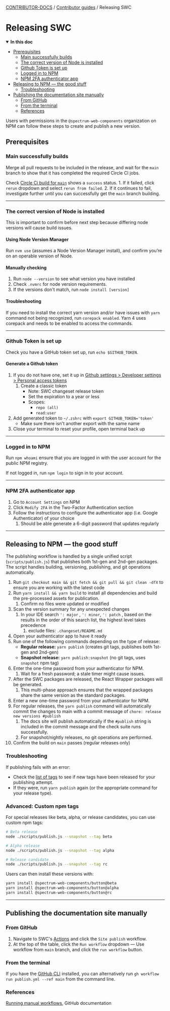 <!-- Generated breadcrumbs - DO NOT EDIT -->

[CONTRIBUTOR-DOCS](../README.md) / [Contributor guides](README.md) / Releasing SWC

<!-- Document title (editable) -->

# Releasing SWC

<!-- Generated TOC - DO NOT EDIT -->

<details open>
<summary><strong>In this doc</strong></summary>

- [Prerequisites](#prerequisites)
    - [Main successfully builds](#main-successfully-builds)
    - [The correct version of Node is installed](#the-correct-version-of-node-is-installed)
    - [Github Token is set up](#github-token-is-set-up)
    - [Logged in to NPM](#logged-in-to-npm)
    - [NPM 2FA authenticator app](#npm-2fa-authenticator-app)
- [Releasing to NPM — the good stuff](#releasing-to-npm--the-good-stuff)
    - [Troubleshooting](#troubleshooting)
- [Publishing the documentation site manually](#publishing-the-documentation-site-manually)
    - [From GitHub](#from-github)
    - [From the terminal](#from-the-terminal)
    - [References](#references)

</details>

<!-- Document content (editable) -->

Users with permissions in the `@spectrum-web-components` organization on NPM can follow these steps to create and publish a new version.

## Prerequisites

### Main successfully builds

Merge all pull requests to be included in the release, and wait for the `main` branch to show that it has completed the required Circle CI jobs.

Check [Circle Ci build for `main`](https://app.circleci.com/pipelines/github/adobe/spectrum-web-components?branch=main) shows a `success` status. 1. If it failed, click `rerun` dropdown and select `rerun from failed`. 2. If it continues to fail, investigate further until you can successfully get the `main` branch building.

---

### The correct version of Node is installed

This is important to confirm before next step because differing node versions will cause build issues.

#### Using Node Version Manager

Run `nvm use` (assumes a Node Version Manager install), and confirm you’re on an operable version of Node.

#### Manually checking

1. Run `node --version` to see what version you have installed
2. Check `.nvmrc` for node version requirements.
3. If the versions don't match, run `node install [version]`

#### Troubleshooting

If you need to install the correct yarn version and/or have issues with `yarn` command not being recognized, run `corepack enabled`. Yarn 4 uses corepack and needs to be enabled to access the commands.

---

### Github Token is set up

Check you have a GitHub token set up, run `echo $GITHUB_TOKEN`.

#### Generate a Github token

1. If you do not have one, set it up in [Github settings > Developer settings > Personal access tokens](https://github.com/settings/personal-access-tokens)
    1. Create a classic token
        - Note: SWC changeset release token
        - Set the expiration to a year or less
        - Scopes:
            - `repo (all)`
            - `read:user`
2. Add generated token to `~/.zshrc` with `export GITHUB_TOKEN='token'`
    - Make sure there isn't another export with the same name
3. Close your terminal to reset your profile, open terminal back up

---

### Logged in to NPM

Run `npm whoami` ensure that you are logged in with the user account for the public NPM registry.

If not logged in, run `npm login` to sign in to your account.

---

### NPM 2FA authenticator app

1. Go to `Account Settings` on NPM
2. Click `Modify 2FA` in the Two-Factor Authentication section
3. Follow the instructions to configure the authenticator app (i.e. Google Authenticator) of your choice
    1. Should be able generate a 6-digit password that updates regularly

---

## Releasing to NPM — the good stuff

The publishing workflow is handled by a single unified script (`scripts/publish.js`) that publishes both 1st-gen and 2nd-gen packages. The script handles building, versioning, publishing, and git operations automatically.

1. Run `git checkout main && git fetch && git pull && git clean -dfX` to ensure you are working with the latest code
2. Run `yarn install && yarn build` to install all dependencies and build the pre-processed assets for publication.
    1. Confirm no files were updated or modified
3. Scan the version summary for any unexpected changes
    1. In your IDE search `': major` , `': minor`, `': patch` , based on the results in the order of this search list, the highest level takes precedence
        1. exclude files: `.changeset/README.md`
4. Open your authenticator app to have it ready
5. Run one of the following commands depending on the type of release:
    - **Regular release:** `yarn publish` (creates git tags, publishes both 1st-gen and 2nd-gen)
    - **Snapshot release:** `yarn publish:snapshot` (no git tags, uses `snapshot` npm tag)
6. Enter the one-time password from your authenticator for NPM.
    1. Wait for a fresh password; a stale timer might cause issues.
7. After the SWC packages are released, the React Wrapper packages will be generated.
    1. This multi-phase approach ensures that the wrapped packages share the same version as the standard packages.
8. Enter a new one-time password from your authenticator for NPM.
9. For regular releases, the `yarn publish` command will automatically commit the changes to main with a commit message of `chore: release new versions #publish`
    1. The docs site will publish automatically if the `#publish` string is included in the commit message and the check suite runs successfully.
    2. For snapshot/nightly releases, no git operations are performed.
10. Confirm the build on `main` passes (regular releases only)

### Troubleshooting

If publishing fails with an error:

- Check the [list of tags](https://github.com/adobe/spectrum-web-components/tags) to see if new tags have been released for your publishing attempt.
- If they were, run `yarn publish` again (or the appropriate command for your release type).

### Advanced: Custom npm tags

For special releases like beta, alpha, or release candidates, you can use custom npm tags:

```bash
# Beta release
node ./scripts/publish.js --snapshot --tag beta

# Alpha release
node ./scripts/publish.js --snapshot --tag alpha

# Release candidate
node ./scripts/publish.js --snapshot --tag rc
```

Users can then install these versions with:

```bash
yarn install @spectrum-web-components/button@beta
yarn install @spectrum-web-components/button@alpha
yarn install @spectrum-web-components/button@rc
```

---

## Publishing the documentation site manually

### From GitHub

1. Navigate to SWC's [Actions](https://github.com/adobe/spectrum-web-components/actions) and click the `Site publish` workflow.
2. At the top of the table, click the `Run workflow` dropdown — Use workflow from `main` branch, and click the `run workflow` button.

### From the terminal

If you have the [GitHub CLI](https://cli.github.com) installed, you can alternatively run `gh workflow run publish.yml --ref main` from the command line.

### References

[Running manual workflows](https://docs.github.com/en/actions/managing-workflow-runs/manually-running-a-workflow), GitHub documentation
